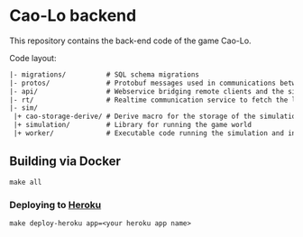 # Cao-Lo backend

This repository contains the back-end code of the game Cao-Lo.

Code layout:

```txt
|- migrations/          # SQL schema migrations
|- protos/              # Protobuf messages used in communications between web and worker services
|- api/                 # Webservice bridging remote clients and the sim
|- rt/                  # Realtime communication service to fetch the latest game-state
|- sim/
 |+ cao-storage-derive/ # Derive macro for the storage of the simulation/
 |+ simulation/         # Library for running the game world
 |+ worker/             # Executable code running the simulation and interfacing
```

## Building via Docker

```
make all
```

### Deploying to [Heroku](https://heroku.com)

`make deploy-heroku app=<your heroku app name>`
